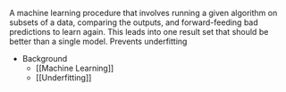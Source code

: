 A machine learning procedure that involves running a given algorithm on subsets of a data, comparing the outputs, and forward-feeding bad predictions to learn again. This leads into one result set that should be better than a single model. Prevents underfitting

- Background
	- [[Machine Learning]]
	- [[Underfitting]]